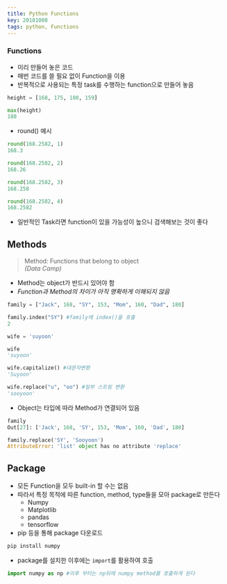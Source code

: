 ```yaml
---
title: Python Functions
key: 20181008
tags: python, Functions
---
```


### Functions
- 미리 만들어 놓은 코드
- 매번 코드를 쓸 필요 없이 Function을 이용
- 반복적으로 사용되는 특정 task를 수행하는 function으로 만들어 놓음

~~~python
height = [168, 175, 180, 159]

max(height)
180
~~~

- round() 예시
~~~python
round(168.2582, 1)
168.3

round(168.2582, 2)
168.26

round(168.2582, 3)
168.258

round(168.2582, 4)
168.2582
~~~

- 일반적인 Task라면 function이 있을 가능성이 높으니 검색해보는 것이 좋다

## Methods
> Method: Functions that belong to object <br>
> _(Data Camp)_

- Method는 object가 반드시 있어야 함
- _Function과 Method의 차이가 아직 명확하게 이해되지 않음_

~~~python
family = ["Jack", 168, "SY", 153, "Mom", 160, "Dad", 180]

family.index("SY") #family에 index()을 호출
2

~~~

~~~python
wife = 'suyoon'

wife
'suyoon'

wife.capitalize() #대문자변환
'Suyoon'

wife.replace("u", "oo") #일부 스트링 변환
'sooyoon'
~~~

- Object는 타입에 따라 Method가 연결되어 있음

~~~python
family
Out[27]: ['Jack', 168, 'SY', 153, 'Mom', 160, 'Dad', 180]

family.replace('SY', 'Sooyoon')
AttributeError: 'list' object has no attribute 'replace'
~~~

## Package
- 모든 Function을 모두 built-in 할 수는 없음
- 따라서 특정 목적에 따른 function, method, type들을 모아 package로 만든다
  - Numpy
  - Matplotlib
  - pandas
  - tensorflow
- pip 등을 통해 package 다운로드

~~~bash
pip install numpy
~~~

- package를 설치한 이후에는 `import`를 활용하여 호출

~~~python
import numpy as np #이후 부터는 np뒤에 numpy method를 호출하게 된다
~~~
